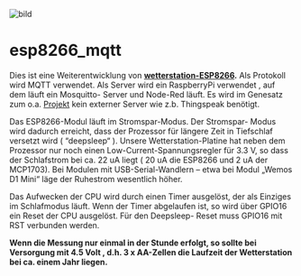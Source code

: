 ![bild](https://github.com/dk2jk/esp8266_mqtt/node-red/dashboard%20node-red.png)
# esp8266_mqtt
Dies ist eine Weiterentwicklung von  **[wetterstation-ESP8266](https://github.com/dk2jk/wetterstation-ESP8266).**
Als Protokoll wird MQTT verwendet. Als Server wird ein RaspberryPi verwendet , auf dem läuft ein Mosquitto- Server
und Node-Red läuft.
Es wird im Genesatz zum o.a. [Projekt](https://github.com/dk2jk/wetterstation-ESP8266)  kein externer Server wie z.b. Thingspeak benötigt.

Das ESP8266-Modul läuft im Stromspar-Modus. Der Stromspar- Modus wird dadurch erreicht, dass der Prozessor für längere Zeit in Tiefschlaf versetzt wird ( “deepsleep“ ). Unsere Wetterstation-Platine hat neben dem Prozessor nur noch einen Low-Current-Spannungsregler für 3.3 V, so dass der Schlafstrom bei ca. 22 uA liegt ( 20 uA die ESP8266 und 2 uA der  MCP1703). Bei Modulen mit USB-Serial-Wandlern – etwa bei Modul „Wemos D1 Mini“ läge der Ruhestrom wesentlich höher.

Das Aufwecken der CPU wird durch einen Timer ausgelöst, der als Einziges im Schlafmodus läuft. Wenn der Timer abgelaufen ist, so wird über GPIO16 ein Reset der CPU ausgelöst. Für den Deepsleep- Reset muss GPIO16 mit RST verbunden werden.

**Wenn die Messung nur einmal in der Stunde erfolgt, so sollte bei Versorgung mit 4.5 Volt , d.h. 3 x AA-Zellen die Laufzeit der Wetterstation bei ca. einem Jahr liegen.**

